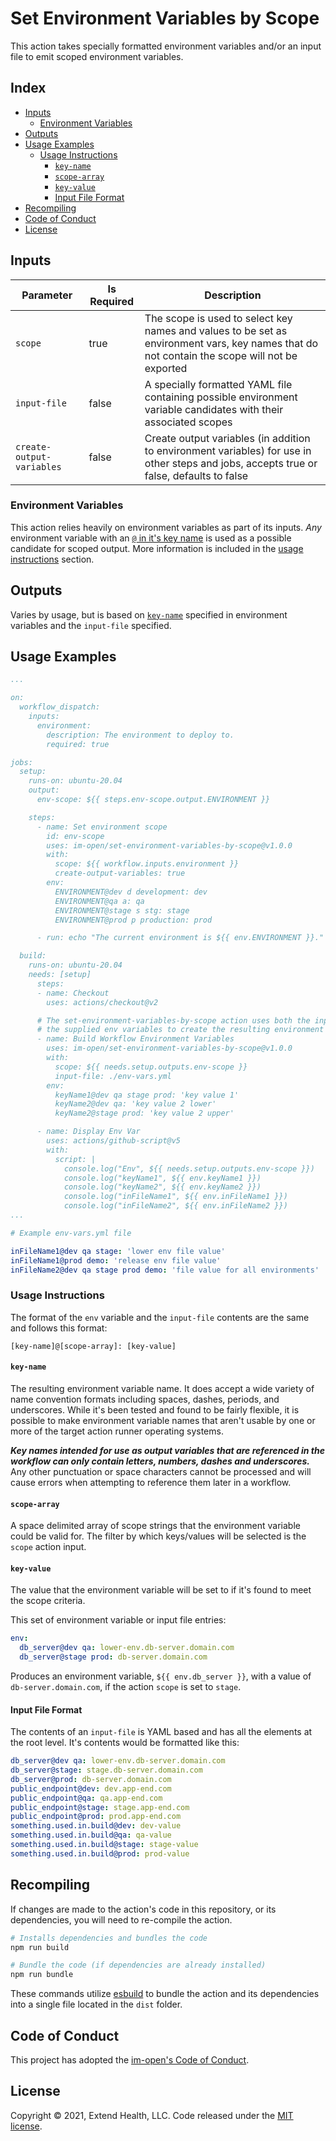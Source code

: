 # Set Environment Variables by Scope

This action takes specially formatted environment variables and/or an input file to emit scoped environment variables.

## Index <!-- omit in toc -->

- [Inputs](#inputs)
  - [Environment Variables](#environment-variables)
- [Outputs](#outputs)
- [Usage Examples](#usage-examples)
  - [Usage Instructions](#usage-instructions)
    - [`key-name`](#key-name)
    - [`scope-array`](#scope-array)
    - [`key-value`](#key-value)
    - [Input File Format](#input-file-format)
- [Recompiling](#recompiling)
- [Code of Conduct](#code-of-conduct)
- [License](#license)

## Inputs

| Parameter                 | Is Required | Description                                                                                                                                  |
| ------------------------- | ----------- | -------------------------------------------------------------------------------------------------------------------------------------------- |
| `scope`                   | true        | The scope is used to select key names and values to be set as environment vars, key names that do not contain the scope will not be exported |
| `input-file`              | false       | A specially formatted YAML file containing possible environment variable candidates with their associated scopes                             |
| `create-output-variables` | false       | Create output variables (in addition to environment variables) for use in other steps and jobs, accepts true or false, defaults to false     |

### Environment Variables

This action relies heavily on environment variables as part of its inputs. _Any_ environment variable with an [`@` in it's key name](#key-name) is used as a possible candidate for scoped output.  More information is included in the [usage instructions](#usage-instructions) section.

## Outputs

Varies by usage, but is based on [`key-name`](#key-name) specified in environment variables and the `input-file` specified.

## Usage Examples

```yml
...

on:
  workflow_dispatch:
    inputs:
      environment:
        description: The environment to deploy to.
        required: true

jobs:
  setup:
    runs-on: ubuntu-20.04
    output:
      env-scope: ${{ steps.env-scope.output.ENVIRONMENT }}

    steps:
      - name: Set environment scope
        id: env-scope
        uses: im-open/set-environment-variables-by-scope@v1.0.0
        with:
          scope: ${{ workflow.inputs.environment }}
          create-output-variables: true
        env:
          ENVIRONMENT@dev d development: dev
          ENVIRONMENT@qa a: qa
          ENVIRONMENT@stage s stg: stage
          ENVIRONMENT@prod p production: prod

      - run: echo "The current environment is ${{ env.ENVIRONMENT }}."

  build:
    runs-on: ubuntu-20.04
    needs: [setup]
      steps:
      - name: Checkout
        uses: actions/checkout@v2

      # The set-environment-variables-by-scope action uses both the input-file and
      # the supplied env variables to create the resulting environment and output vars
      - name: Build Workflow Environment Variables
        uses: im-open/set-environment-variables-by-scope@v1.0.0
        with:
          scope: ${{ needs.setup.outputs.env-scope }}
          input-file: ./env-vars.yml
        env:
          keyName1@dev qa stage prod: 'key value 1'
          keyName2@dev qa: 'key value 2 lower'
          keyName2@stage prod: 'key value 2 upper'

      - name: Display Env Var
        uses: actions/github-script@v5
        with:
          script: |
            console.log("Env", ${{ needs.setup.outputs.env-scope }})
            console.log("keyName1", ${{ env.keyName1 }})
            console.log("keyName2", ${{ env.keyName2 }})
            console.log("inFileName1", ${{ env.inFileName1 }})
            console.log("inFileName2", ${{ env.inFileName2 }})
...
```

```yaml
# Example env-vars.yml file

inFileName1@dev qa stage: 'lower env file value'
inFileName1@prod demo: 'release env file value'
inFileName2@dev qa stage prod demo: 'file value for all environments'
```

### Usage Instructions

The format of the `env` variable and the `input-file` contents are the same and follows this format:

`[key-name]@[scope-array]: [key-value]`

#### `key-name`

The resulting environment variable name. It does accept a wide variety of name convention formats including spaces, dashes, periods, and underscores. While it's been tested and found to be fairly flexible, it is possible to make environment variable names that aren't usable by one or more of the target action runner operating systems.

**_Key names intended for use as output variables that are referenced in the workflow can only contain letters, numbers, dashes and underscores._** Any other punctuation or space characters cannot be processed and will cause errors when attempting to reference them later in a workflow.

#### `scope-array`

A space delimited array of scope strings that the environment variable could be valid for.  The filter by which keys/values will be selected is the `scope` action input.

#### `key-value`

The value that the environment variable will be set to if it's found to meet the scope criteria.

This set of environment variable or input file entries:

```yml
env:
  db_server@dev qa: lower-env.db-server.domain.com
  db_server@stage prod: db-server.domain.com
```

Produces an environment variable, `${{ env.db_server }}`, with a value of `db-server.domain.com`, if the action `scope` is set to `stage`.

#### Input File Format
The contents of an `input-file` is YAML based and has all the elements at the root level.  It's contents would be formatted like this:

```yaml
db_server@dev qa: lower-env.db-server.domain.com
db_server@stage: stage.db-server.domain.com
db_server@prod: db-server.domain.com
public_endpoint@dev: dev.app-end.com
public_endpoint@qa: qa.app-end.com
public_endpoint@stage: stage.app-end.com
public_endpoint@prod: prod.app-end.com
something.used.in.build@dev: dev-value
something.used.in.build@qa: qa-value
something.used.in.build@stage: stage-value
something.used.in.build@prod: prod-value
```

## Recompiling

If changes are made to the action's code in this repository, or its dependencies, you will need to re-compile the action.

```sh
# Installs dependencies and bundles the code
npm run build

# Bundle the code (if dependencies are already installed)
npm run bundle
```

These commands utilize [esbuild](https://esbuild.github.io/getting-started/#bundling-for-node) to bundle the action and
its dependencies into a single file located in the `dist` folder.

## Code of Conduct

This project has adopted the [im-open's Code of Conduct](https://github.com/im-open/.github/blob/master/CODE_OF_CONDUCT.md).

## License

Copyright &copy; 2021, Extend Health, LLC. Code released under the [MIT license](LICENSE).
